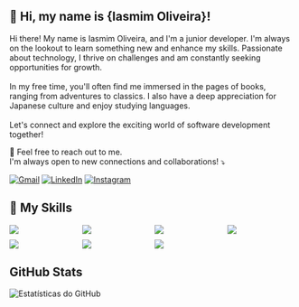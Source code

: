 ## 💜 Hi, my name is {Iasmim Oliveira}!

Hi there! My name is Iasmim Oliveira, and I'm a junior developer. I'm always on the lookout to learn something new and enhance my skills. Passionate about technology, I thrive on challenges and am constantly seeking opportunities for growth. 
<br>
<br>
In my free time, you'll often find me immersed in the pages of books, ranging from adventures to classics. I also have a deep appreciation for Japanese culture and enjoy studying languages. 
<br>
<br>
Let's connect and explore the exciting world of software development together!
<p align="left">
  💌 Feel free to reach out to me. <br>
  I'm always open to new connections and collaborations! ⤵️
</p>

<p align="left">
  <a href="#" title="Gmail">
  <img src="https://img.shields.io/badge/-Gmail-FF0000?style=flat-square&labelColor=FF0000&logo=gmail&logoColor=white&link=mailto:iasmimvieira217@gmail.com" alt="Gmail"/></a>
  <a href="#" title="LinkedIn">
  <img src="https://img.shields.io/badge/-Linkedin-0e76a8?style=flat-square&logo=Linkedin&logoColor=white&link=https://www.linkedin.com/in/iasmim-oliveira-812623186/" alt="LinkedIn"/></a>
  <a href="#" title="Instagram">
  <img src="https://img.shields.io/badge/-Instagram-DF0174?style=flat-square&labelColor=DF0174&logo=instagram&logoColor=white&link=LINK-DO-SEU-INSTAGRAM" alt="Instagram"/></a>
</p>

<!--## Projetos Destacados

- **Projeto A**: Descrição breve do Projeto A. [Link para o Projeto](link_para_o_projeto)
- **Projeto B**: Descrição breve do Projeto B. [Link para o Projeto](link_para_o_projeto)
- **Projeto C**: Descrição breve do Projeto C. [Link para o Projeto](link_para_o_projeto)-->


## 🚀 My Skills
<div style="display: grid; grid-template-columns: repeat(4, 1fr); gap: 10px;">
  <img src="https://img.shields.io/badge/PHP-777BB4?style=for-the-badge&logo=php&logoColor=white"/>
  <img src="https://img.shields.io/badge/Laravel-FF2D20?style=for-the-badge&logo=laravel&logoColor=white"/>
  <img src="https://img.shields.io/badge/HTML5-E34F26?style=for-the-badge&logo=html5&logoColor=white"/>
  <img src="https://img.shields.io/badge/CSS-239120?&style=for-the-badge&logo=css3&logoColor=white"/>
  <img src="https://img.shields.io/badge/JavaScript-F7DF1E?style=for-the-badge&logo=javascript&logoColor=black"/>
  <img src="https://img.shields.io/badge/Bootstrap-563D7C?style=for-the-badge&logo=bootstrap&logoColor=white"/>
  <img src="https://img.shields.io/badge/MySQL-00000F?style=for-the-badge&logo=mysql&logoColor=white"/>
</div>



## GitHub Stats

![Estatísticas do GitHub](https://github-readme-stats.vercel.app/api?username=iasmim-oliveira&show_icons=true&theme=tokyonight)




